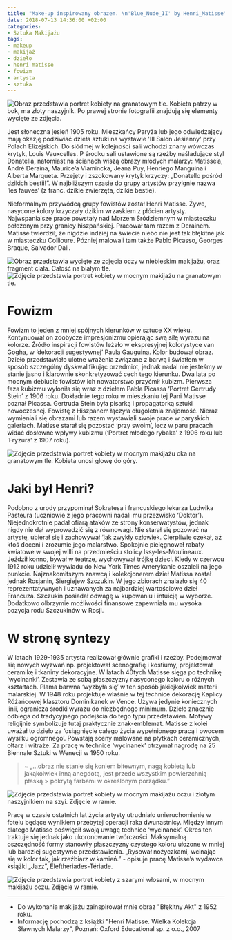 ```yaml
---
title: "Make-up inspirowany obrazem. \n'Blue_Nude_II' by Henri_Matisse"
date: 2018-07-13 14:36:00 +02:00
categories:
- Sztuka Makijażu
tags:
- makeup
- makijaż
- dzieło
- henri matisse
- fowizm
- artysta
- sztuka
---
```


![Obraz przedstawia portret kobiety na granatowym tle. Kobieta patrzy w bok, ma złoty naszyjnik. Po prawej stronie fotografii znajdują się elementy wycięte ze zdjęcia.](https://assets0.ello.co/uploads/asset/attachment/7955482/ello-optimized-a5bb3b8a.jpg)

Jest słoneczna jesień 1905 roku. Mieszkańcy Paryża lub jego odwiedzający mają okazję podziwiać dzieła sztuki na wystawie 'III Salon Jesienny' przy Polach Elizejskich. Do siódmej w kolejności sali wchodzi znany wówczas krytyk, Louis Vauxcelles. P środku sali ustawione są rzeźby naśladujące styl Donatella, natomiast na ścianach wiszą obrazy młodych malarzy: Matisse’a, André Deraina, Maurice’a Vlamincka, Jeana Puy, Henriego Manguina i Alberta Marqueta. Przejęty i zszokowany krytyk krzyczy: „Donatello pośród dzikich bestii!”. W najbliższym czasie do grupy artystów przylgnie nazwa ‘les fauves’ (z franc. dzikie zwierzęta, dzikie bestie).

Nieformalnym przywódcą grupy fowistów został Henri Matisse. Żywe, nasycone kolory krzyczały dzikim wrzaskiem z płócien artysty. Najwspanialsze prace powstały nad Morzem Śródziemnym w miasteczku położonym przy granicy hiszpańskiej. Pracował tam razem z Derainem. Matisse twierdził, że nigdzie indziej na świecie niebo nie jest tak błękitne jak w miasteczku Collioure. Później malowali tam także Pablo Picasso, Georges Braque, Salvador Dali.

![Obraz przedstawia wycięte ze zdjęcia oczy w niebieskim makijażu, oraz fragment ciała. Całość na białym tle.](https://assets2.ello.co/uploads/asset/attachment/7955487/ello-optimized-2c8c7299.jpg)
![Zdjęcie przedstawia portret kobiety w mocnym makijażu na granatowym tle.](https://assets2.ello.co/uploads/asset/attachment/7955491/ello-optimized-44cc5b3f.jpg)

# Fowizm

Fowizm to jeden z mniej spójnych kierunków w sztuce XX wieku. Kontynuował on zdobycze impresjonizmu opierając swą siłę wyrazu na kolorze. Źródło inspiracji fowistów leżało w ekspresyjnej kolorystyce van Gogha, w ‘dekoracji sugestywnej’ Paula Gauguina. Kolor budował obraz. Dzieło przedstawiało ulotne wrażenia związane z barwą i światłem w sposób szczególny dyskwalifikując przedmiot, jednak nadal nie jesteśmy w stanie jasno i klarownie skonkretyzować cech tego kierunku. Dwa lata po mocnym debiucie fowistów ich nowatorstwo przyćmił kubizm. 
Pierwsza faza kubizmu wyłoniła się wraz z dziełem Pabla Picassa ‘Portret Gertrudy Stein’ z 1906 roku. Dokładnie tego roku w mieszkaniu tej Pani Matisse poznał Picassa. Gertruda Stein była pisarką i propagatorką sztuki nowoczesnej. Fowistę z Hiszpanem łączyła długoletnia znajomość. Nieraz wymieniali się obrazami lub razem wystawiali swoje prace w paryskich galeriach. Matisse starał się pozostać ‘przy swoim’, lecz w paru pracach widać dosłowne wpływy kubizmu (‘Portret młodego rybaka’ z 1906 roku lub ’Fryzura’ z 1907 roku).

![Zdjęcie przedstawia portret kobiety w mocnym makijażu oka na granatowym tle. Kobieta unosi głowę do góry.](https://assets2.ello.co/uploads/asset/attachment/7955496/ello-optimized-2813cba0.jpg)

# Jaki był Henri?

Podobno z urody przypominał Sokratesa i francuskiego lekarza Ludwika Pasteura (uczniowie z jego pracowni nadali mu przezwisko ‘Doktor’). Niejednokrotnie padał ofiarą ataków ze strony konserwatystów, jednak nigdy nie dał wyprowadzić się z równowagi. Nie starał się pozować na artystę, ubierał się i zachowywał ‘jak zwykły człowiek. Cierpliwie czekał, aż ktoś doceni i zrozumie jego malarstwo. Spokojnie pielęgnował rabaty kwiatowe w swojej willi na przedmieściu stolicy Issy-les-Moulineaux. Jeździł konno, bywał w teatrze, wychowywał trójkę dzieci. Kiedy w czerwcu 1912 roku udzielił wywiadu do New York Times Amerykanie oszaleli na jego punkcie. 
Najznakomitszym znawcą i kolekcjonerem dzieł Matissa został jednak Rosjanin, Siergiejew Szczukin. W jego zbiorach znalazło się 40 reprezentatywnych i uznawanych za najbardziej wartościowe dzieł Francuza. Szczukin posiadał odwagę w kupowaniu i intuicję w wyborze. Dodatkowo olbrzymie możliwości finansowe zapewniała mu wysoka pozycja rodu Szczukinów w Rosji. 

# W stronę syntezy

W latach 1929-1935 artysta realizował głównie grafiki i rzeźby. Podejmował się nowych wyzwań np. projektował scenografię i kostiumy, projektował ceramikę i tkaniny dekoracyjne. W latach 40tych Matisse sięga po technikę ‘wycinanki’. Zestawia ze sobą płaszczyzny nasyconego koloru o różnych kształtach. Plama barwna ‘wyzbyła się’ w ten sposób jakiejkolwiek materii malarskiej. W 1948 roku projektuje właśnie w tej technice dekorację Kaplicy Różańcowej klasztoru Dominikanek w Vence. Używa jedynie koniecznych linii, ogranicza środki wyrazu do niezbędnego minimum. Dzieło znacznie odbiega od tradycyjnego podejścia do tego typu przedstawień. Motywy religijnie symbolizuje tutaj praktycznie znak-emblemat. Matisse z kolei uważał to dzieło za ‘osiągnięcie całego życia wypełnionego pracą i owocem wysiłku ogromnego’. Powstają sceny malowane na płytkach ceramicznych, ołtarz i witraże. 
Za pracę w technice ‘wycinanek’ otrzymał nagrodę na 25 Biennale Sztuki w Wenecji w 1950 roku. 

> ~ „...obraz nie stanie się koniem bitewnym, nagą kobietą lub jakąkolwiek inną anegdotą, jest przede wszystkim powierzchnią płaską > pokrytą farbami w określonym porządku.”

![Zdjęcie przedstawia portret kobiety w mocnym makijażu oczu i złotym naszyjnikiem na szyi. Zdjęcie w ramie.](https://assets1.ello.co/uploads/asset/attachment/7955502/ello-optimized-62ff5118.jpg)

Pracę w czasie ostatnich lat życia artysty utrudniało unieruchomienie w fotelu będące wynikiem przebytej operacji raka dwunastnicy. Między innym dlatego Matisse poświęcił swoją uwagę technice ‘wycinanek’. Okres ten traktuje się jednak jako ukoronowanie twórczości. Maksymalną oszczędność formy stanowiły płaszczyzny czystego koloru ułożone w mniej lub bardziej sugestywne przedstawienia. „Rysował nożyczkami, wcinając się w kolor tak, jak rzeźbiarz w kamień.” - opisuje pracę Matisse’a wydawca książki „Jazz”, Eleftheriades-Tériade.

![Zdjęcie przedstawia portret kobiety z szarymi włosami, w mocnym makijażu oczu. Zdjęcie w ramie.](https://assets1.ello.co/uploads/asset/attachment/7955498/ello-optimized-626789aa.jpg)

---------------------

* Do wykonania makijażu zainspirował mnie obraz "Błękitny Akt" z 1952 roku.
* Informację pochodzą z książki "Henri Matisse. Wielka Kolekcja Sławnych Malarzy", Poznań: Oxford Educational sp. z o.o., 2007